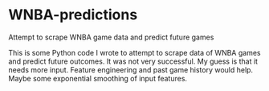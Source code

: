 # WNBA-predictions
Attempt to scrape WNBA game data and predict future games


This is some Python code I wrote to attempt to scrape data of WNBA games and predict future outcomes.
It was not very successful. My guess is that it needs more input. Feature engineering and past game history would help. Maybe some exponential smoothing of input features.
